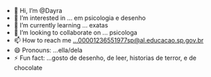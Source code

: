 - 👋 Hi, I’m @Dayra
- 👀 I’m interested in ... em psicologia e desenho
- 🌱 I’m currently learning ... exatas
- 💞️ I’m looking to collaborate on ... psicologa
- 📫 How to reach me ...00001236551977sp@al.educacao.sp.gov.br
- 😄 Pronouns: ...ella/dela
- ⚡ Fun fact: ...gosto de desenho, de leer, historias de terror, e de chocolate

<!---
Daypuppy08/Daypuppy08 is a ✨ special ✨ repository because its `README.md` (this file) appears on your GitHub profile.
You can click the Preview link to take a look at your changes.
--->
